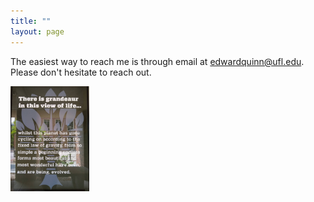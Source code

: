 ```yaml
---
title: ""
layout: page
---
```


The easiest way to reach me is through email at edwardquinn@ufl.edu. Please don't hesitate to reach out.


<img src="/assets/darwin.jpg" alt="Pipetting" title="test" width="25%" height="25%"/>
